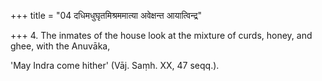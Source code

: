 +++
title = "04 दधिमधुघृतमिश्रममात्या अवेक्षन्त आयात्विन्द्र"

+++
4. The inmates of the house look at the mixture of curds, honey, and ghee, with the Anuvāka,

'May Indra come hither' (Vāj. Saṃh. XX, 47 seqq.).
